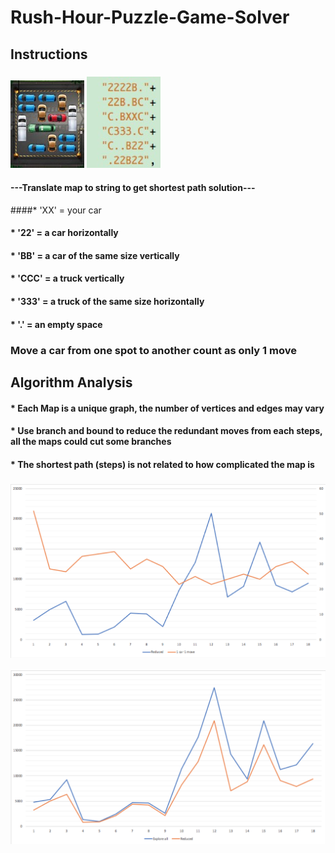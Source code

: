 # Rush-Hour-Puzzle-Game-Solver
##  Instructions
### ![](https://github.com/nickee1942/Rush-Hour-Puzzle-Game-Solver/blob/master/Image/map.png)  ![](https://github.com/nickee1942/Rush-Hour-Puzzle-Game-Solver/blob/master/Image/string.jpg)
#### ---Translate map to string to get shortest path solution---
####* 'XX' = your car
#### * '22' = a car horizontally
#### * 'BB' = a car of the same size vertically
#### * 'CCC' = a truck vertically
#### * '333' = a truck of the same size horizontally
#### * '.' = an empty space
### Move a car from one spot to another count as only 1 move
## Algorithm Analysis
#### * Each Map is a unique graph, the number of vertices and edges may vary
#### * Use branch and bound to reduce the redundant moves from each steps, all the maps could cut some branches
#### * The shortest path (steps) is not related to how complicated the map is
### ![](https://github.com/nickee1942/Rush-Hour-Puzzle-Game-Solver/blob/master/Image/RelationReduced%26shortest.png) 
![](https://github.com/nickee1942/Rush-Hour-Puzzle-Game-Solver/blob/master/Image/WholeVSreduced.png)



